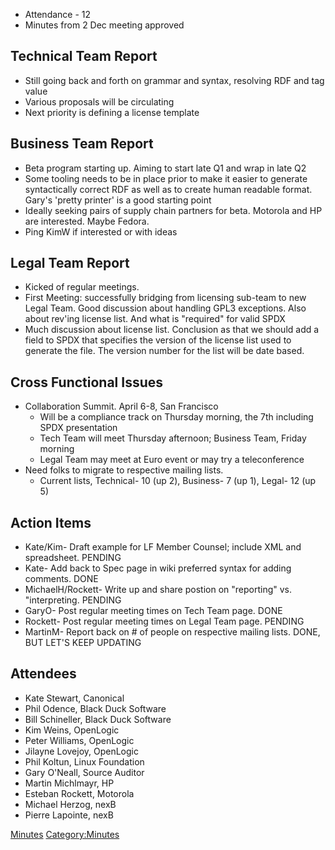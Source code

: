   - Attendance - 12
  - Minutes from 2 Dec meeting approved

## Technical Team Report

  - Still going back and forth on grammar and syntax, resolving RDF and
    tag value
  - Various proposals will be circulating
  - Next priority is defining a license template

## Business Team Report

  - Beta program starting up. Aiming to start late Q1 and wrap in late
    Q2
  - Some tooling needs to be in place prior to make it easier to
    generate syntactically correct RDF as well as to create human
    readable format. Gary's 'pretty printer' is a good starting point
  - Ideally seeking pairs of supply chain partners for beta. Motorola
    and HP are interested. Maybe Fedora.
  - Ping KimW if interested or with ideas

## Legal Team Report

  - Kicked of regular meetings.
  - First Meeting: successfully bridging from licensing sub-team to new
    Legal Team. Good discussion about handling GPL3 exceptions. Also
    about rev'ing license list. And what is "required" for valid SPDX
  - Much discussion about license list. Conclusion as that we should add
    a field to SPDX that specifies the version of the license list used
    to generate the file. The version number for the list will be date
    based.

## Cross Functional Issues

  - Collaboration Summit. April 6-8, San Francisco
      - Will be a compliance track on Thursday morning, the 7th
        including SPDX presentation
      - Tech Team will meet Thursday afternoon; Business Team, Friday
        morning
      - Legal Team may meet at Euro event or may try a teleconference
  - Need folks to migrate to respective mailing lists.
      - Current lists, Technical- 10 (up 2), Business- 7 (up 1), Legal-
        12 (up 5)

## Action Items

  - Kate/Kim- Draft example for LF Member Counsel; include XML and
    spreadsheet. PENDING
  - Kate- Add back to Spec page in wiki preferred syntax for adding
    comments. DONE
  - MichaelH/Rockett- Write up and share postion on "reporting" vs.
    "interpreting. PENDING
  - GaryO- Post regular meeting times on Tech Team page. DONE
  - Rockett- Post regular meeting times on Legal Team page. PENDING
  - MartinM- Report back on \# of people on respective mailing lists.
    DONE, BUT LET'S KEEP UPDATING

## Attendees

  - Kate Stewart, Canonical
  - Phil Odence, Black Duck Software
  - Bill Schineller, Black Duck Software
  - Kim Weins, OpenLogic
  - Peter Williams, OpenLogic
  - Jilayne Lovejoy, OpenLogic
  - Phil Koltun, Linux Foundation
  - Gary O'Neall, Source Auditor
  - Martin Michlmayr, HP
  - Esteban Rockett, Motorola
  - Michael Herzog, nexB
  - Pierre Lapointe, nexB

[Minutes](Category:General "wikilink")
[Category:Minutes](Category:Minutes "wikilink")
